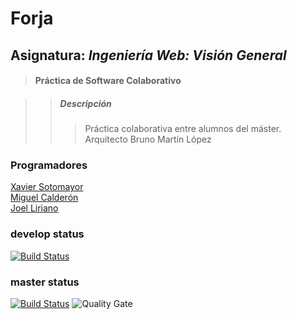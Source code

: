 # Forja
## Asignatura: *Ingeniería Web: Visión General*
> #### Práctica de Software Colaborativo

>> ##### Descripción
>>> Práctica colaborativa entre alumnos del máster. Arquitecto Bruno Martín López  
  
### Programadores  
[Xavier Sotomayor](https://github.com/b2lero)  
[Miguel Calderón](https://github.com/miguelcalderons)  
[Joel Liriano](https://github.com/jliriano)

### develop status

[![Build Status](https://travis-ci.com/BrunoML1991/IWVG.SwC.BrunoMartin.svg?branch=develop)](https://travis-ci.com/BrunoML1991/IWVG.SwC.BrunoMartin)

### master status
[![Build Status](https://travis-ci.com/BrunoML1991/IWVG.SwC.BrunoMartin.svg?branch=master)](https://travis-ci.com/BrunoML1991/IWVG.SwC.BrunoMartin)
![Quality Gate](https://sonarcloud.io/api/project_badges/measure?project=es.upm.miw%3AIWVG.SwC.BrunoMartin&metric=alert_status)
